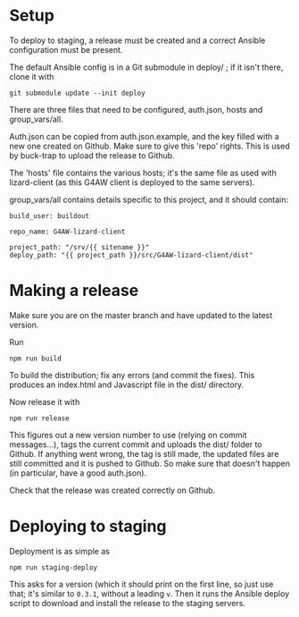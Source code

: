Setup
=====

To deploy to staging, a release must be created and a correct Ansible
configuration must be present.

The default Ansible config is in a Git submodule in deploy/ ; if it isn't there,
clone it with

    git submodule update --init deploy

There are three files that need to be configured, auth.json, hosts and group_vars/all.

Auth.json can be copied from auth.json.example, and the key filled
with a new one created on Github. Make sure to give this 'repo'
rights. This is used by buck-trap to upload the release to Github.

The 'hosts' file contains the various hosts; it's the same file as
used with lizard-client (as this G4AW client is deployed to the same
servers).

group_vars/all contains details specific to this project, and it should contain:

    build_user: buildout

    repo_name: G4AW-lizard-client

    project_path: "/srv/{{ sitename }}"
    deploy_path: "{{ project_path }}/src/G4AW-lizard-client/dist"


Making a release
================

Make sure you are on the master branch and have updated to the latest version.

Run

    npm run build

To build the distribution; fix any errors (and commit the fixes). This
produces an index.html and Javascript file in the dist/ directory.

Now release it with

    npm run release

This figures out a new version number to use (relying on commit
messages...), tags the current commit and uploads the dist/ folder to
Github. If anything went wrong, the tag is still made, the updated
files are still committed and it is pushed to Github. So make sure
that doesn't happen (in particular, have a good auth.json).

Check that the release was created correctly on Github.


Deploying to staging
====================

Deployment is as simple as

    npm run staging-deploy

This asks for a version (which it should print on the first line, so
just use that; it's similar to `0.3.1`, without a leading `v`. Then it
runs the Ansible deploy script to download and install the release to
the staging servers.
